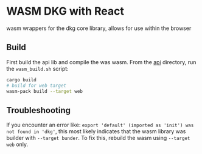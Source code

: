 # WASM DKG with React

wasm wrappers for the dkg core library, allows for use within the browser

## Build

First build the api lib and compile the was wasm. From the [api](../api/) directory, run the `wasm_build.sh` script:

``` bash
cargo build
# build for web target
wasm-pack build --target web
```

## Troubleshooting

If you encounter an error like: `export 'default' (imported as 'init') was not found in 'dkg'`, this most likely indicates that the wasm library was builder with `--target bunder`. To fix this, rebuild the wasm using `--target web` only.